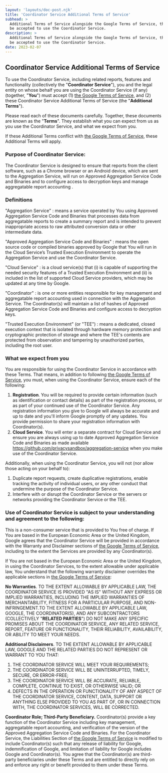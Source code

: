 ```yaml
---
layout: 'layouts/doc-post.njk'
title: 'Coordinator Service Additional Terms of Service'
subhead: >
  Additional Terms of Service alongside the Google Terms of Service, that must
  be accepted to use the Coordinator Service.
description: >
  Additional Terms of Service alongside the Google Terms of Service, that must
  be accepted to use the Coordinator Service.
date: 2023-02-07
---
```


## Coordinator Service Additional Terms of Service

To use the Coordinator Service, including related reports, features and
functionality (collectively the "**Coordinator Service**"), you and the legal
entity on whose behalf you are using the Coordinator Service (if any) (together,
"**You**") must accept (1) [the Google Terms of
Service](https://policies.google.com/terms), and (2) these Coordinator Service
Additional Terms of Service (the "**Additional Terms**").

Please read each of these documents carefully. Together, these documents are
known as the "**Terms**". They establish what you can expect from us as you use
the Coordinator Service, and what we expect from you.

If these Additional Terms conflict with [the Google Terms of
Service](https://policies.google.com/terms), these Additional Terms will apply. 

### Purpose of Coordinator Service:

The Coordinator Service is designed to ensure that reports from the client
software, such as a Chrome browser or an Android device, which are sent to the
Aggregation Service, will run on Approved Aggregation Service Code and Binaries
and to configure access to decryption keys and manage aggregatable report
accounting .

### Definitions

"Aggregation Service"
: means a service operated by You using Approved Aggregation Service Code and
Binaries that processes data from aggregatable reports to create a summary
report and is intended to prevent inappropriate access to raw attributed
conversion data or other intermediate data.

"Approved Aggregation Service Code and Binaries"
: means the open source code or compiled binaries approved by Google that You
will run in the Cloud Service’s Trusted Execution Environment to operate the
Aggregation Service and use the Coordinator Service.

"Cloud Service"
: is a cloud service(s) that (i) is capable of supporting the needed security
features of a Trusted Execution Environment and (ii) is included in the list of
supported Cloud Service providers, which may be updated at any time by Google.

"Coordinator"
: is one or more entities responsible for key management and aggregatable report
accounting used in connection with the Aggregation Service. The Coordinator(s)
will maintain a list of hashes of Approved Aggregation Service Code and Binaries
and configure access to decryption keys.

"Trusted Execution Environment" (or "TEE")
: means a dedicated, closed execution context that is isolated through hardware
memory protection and cryptographic protection of storage and where the TEE's
contents are protected from observation and tampering by unauthorized parties,
including the root user.

### What we expect from you

You are responsible for using the Coordinator Service in accordance with these
Terms. That means, in addition to following [the Google Terms of
Service](https://policies.google.com/terms), you must, when using the
Coordinator Service, ensure each of the following:

1. **Registration**. You will be required to provide certain information (such
   as identification or contact details) as part of the registration process, or
   as part of your continued use of the Coordinator Service. Any registration
   information you give to Google will always be accurate and up to date and
   you'll inform Google promptly of any updates. You provide permission to share
   your registration information with Coordinator(s).
2. **Cloud Service**. You will enter a separate contract for Cloud Service and
   ensure you are always using up to date Approved Aggregation Service Code and
   Binaries as made available
   https://github.com/privacysandbox/aggregation-service when you make use of
   the Coordinator Service.

Additionally, when using the Coordinator Service, you will not (nor allow those
acting on your behalf to):

1. Duplicate report requests, create duplicative registrations, enable tracking
   the activity of individual users, or any other conduct that undermine the
   purpose of the Coordinator Service.
2. Interfere with or disrupt the Coordinator Service or the servers or networks
   providing the Coordinator Service or the TEE.

### Use of Coordinator Service is subject to your understanding and agreement to the following:

This is a non-consumer service that is provided to You free of charge. If You
are based in the  European Economic Area or the United Kingdom, Google agrees
that the Coordinator Service will be provided in accordance with the Warranty
and Disclaimer sections of [the Google Terms of
Service](https://policies.google.com/terms), including to the extent the
Services are provided by any Coordinator(s). 

 If You are not based in the European Economic Area or the United Kingdom, in
 using the Coordinator Services, to the extent allowable under applicable law,
 You understand that the following warranty disclaimer overrides the applicable
 sections in [the Google Terms of Service](https://policies.google.com/terms):

**No Warranties**. TO THE EXTENT ALLOWABLE BY APPLICABLE LAW, THE COORDINATOR
SERVICE IS PROVIDED "AS IS" WITHOUT ANY EXPRESS OR IMPLIED WARRANTIES, INCLUDING
THE IMPLIED WARRANTIES OF MERCHANTABILITY, FITNESS FOR A PARTICULAR PURPOSE, AND
NON-INFRINGEMENT.TO THE EXTENT ALLOWABLE BY APPLICABLE LAW, GOOGLE, THE
COORDINATOR(S), AND ANY SUBCONTRACTORS (COLLECTIVELY "**RELATED PARTIES**") DO
NOT MAKE ANY SPECIFIC PROMISES ABOUT THE COORDINATOR SERVICE, ANY RELATED
SERVICE, REPORT, FEATURE OR FUNCTIONALITY, THEIR RELIABILITY, AVAILABILITY, OR
ABILITY TO MEET YOUR NEEDS. 

**Additional Disclaimers**. TO THE EXTENT ALLOWABLE BY APPLICABLE LAW, GOOGLE
AND THE RELATED PARTIES DO NOT REPRESENT OR WARRANT TO YOU THAT:

1. THE COORDINATOR SERVICE WILL MEET YOUR REQUIREMENTS;
2. THE COORDINATOR SERVICE WILL BE UNINTERRUPTED, TIMELY, SECURE, OR ERROR-FREE;
3. THE COORDINATOR SERVICE WILL BE ACCURATE, RELIABLE, COMPLETE, CONTINUE TO
   EXIST, OR OTHERWISE VALID; OR
4. DEFECTS IN THE OPERATION OR FUNCTIONALITY OF ANY ASPECT OF THE COORDINATOR
   SERVICE, CONTENT, DATA, SUPPORT OR ANYTHING ELSE PROVIDED TO YOU AS PART OF,
   OR IN CONNECTION WITH, THE COORDINATOR SERVICES, WILL BE CORRECTED.  

**Coordinator Role; Third-Party Beneficiary.** Coordinator(s) provide a key
function of the Coordinator Service including key management, aggregatable
report accounting, and verification of the version of the Approved Aggregation
Service Code and Binaries. For the Coordinator Service, the Liabilities Section
of [the Google Terms of Service](https://policies.google.com/terms) is modified
to include Coordinator(s) such that any release of liability for Google,
indemnification of Google, and limitation of liability for Google includes
Google and Coordinator(s). You agree that the Coordinator(s) are third-party
beneficiaries under these Terms and are entitled to directly rely on and enforce
any right or benefit provided to them under these Terms.
